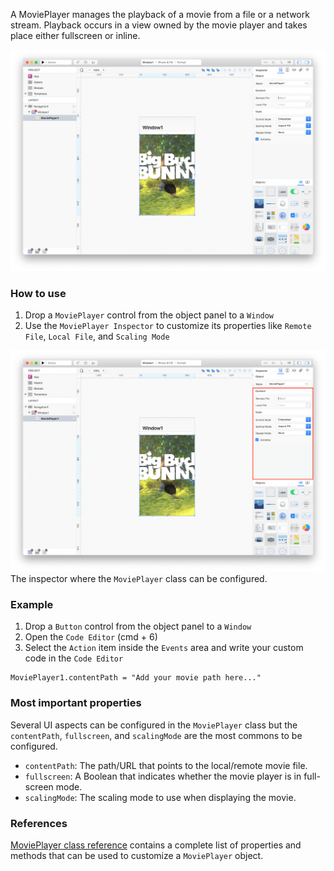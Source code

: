 A MoviePlayer manages the playback of a movie from a file or a network stream. Playback occurs in a view owned by the movie player and takes place either fullscreen or inline.

![MoviePlayer](../images/creo/movieplayer1.png)

### How to use
1. Drop a `MoviePlayer` control from the object panel to a `Window`
2. Use the `MoviePlayer Inspector` to customize its properties like `Remote File`, `Local File`, and `Scaling Mode`

![`MoviePlayer` inspector](../images/creo/movieplayer2.png)
The inspector where the `MoviePlayer` class can be configured.

### Example
1. Drop a `Button` control from the object panel to a `Window`
2. Open the `Code Editor` (cmd + 6)
3. Select the `Action` item inside the `Events` area and write your custom code in the `Code Editor`
```
MoviePlayer1.contentPath = "Add your movie path here..."
```

### Most important properties
Several UI aspects can be configured in the `MoviePlayer` class but the `contentPath`, `fullscreen`, and `scalingMode` are the most commons to be configured.
- `contentPath`: The path/URL that points to the local/remote movie file.
- `fullscreen`: A Boolean that indicates whether the movie player is in full-screen mode.
- `scalingMode`: The scaling mode to use when displaying the movie.

### References
[MoviePlayer class reference](../classes/MoviePlayer.html) contains a complete list of properties and methods that can be used to customize a `MoviePlayer` object.
